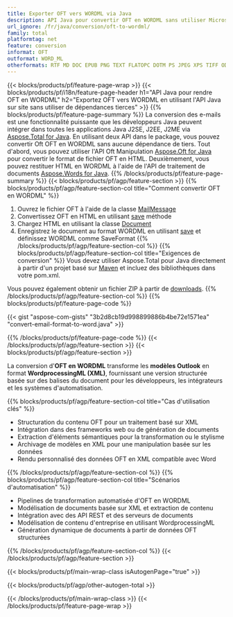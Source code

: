 ```yaml
---
title: Exporter OFT vers WORDML via Java
description: API Java pour convertir OFT en WORDML sans utiliser Microsoft Word ou Outlook
url_ignore: /fr/java/conversion/oft-to-wordml/
family: total
platformtag: net
feature: conversion
informat: OFT
outformat: WORD_ML
otherformats: RTF MD DOC EPUB PNG TEXT FLATOPC DOTM PS JPEG XPS TIFF ODT SVG PCL DOCX PDF DOCM WORDML DOT GIF OTT DOTX EMF
---
```

{{< blocks/products/pf/feature-page-wrap >}}
{{< blocks/products/pf/i18n/feature-page-header h1="API Java pour rendre OFT en WORDML" h2="Exportez OFT vers WORDML en utilisant l'API Java sur site sans utiliser de dépendances tierces" >}}
{{% blocks/products/pf/feature-page-summary %}}
La conversion des e-mails est une fonctionnalité puissante que les développeurs Java peuvent intégrer dans toutes les applications Java J2SE, J2EE, J2ME via [Aspose.Total for Java](https://products.aspose.com/total/java/). En utilisant deux API dans le package, vous pouvez convertir Oft OFT en WORDML sans aucune dépendance de tiers. Tout d'abord, vous pouvez utiliser l'API Oft Manipulation [Aspose.Oft for Java](https://products.aspose.com/email/java/) pour convertir le format de fichier OFT en HTML. Deuxièmement, vous pouvez restituer HTML en WORDML à l'aide de l'API de traitement de documents [Aspose.Words for Java](https://products.aspose.com/words/java/).
{{% /blocks/products/pf/feature-page-summary  %}}
{{< blocks/products/pf/agp/feature-section >}}
{{% blocks/products/pf/agp/feature-section-col title="Comment convertir OFT en WORDML" %}}
1. Ouvrez le fichier OFT à l'aide de la classe [MailMessage](https://reference.aspose.com/email/java/com.aspose.email/mailmessage)
2. Convertissez OFT en HTML en utilisant [save](https://reference.aspose.com/email/java/com.aspose.email/MailMessage#save(java.io.OutputStream,%20com.aspose.email.SaveOptions)) méthode
3. Chargez HTML en utilisant la classe [Document](https://reference.aspose.com/words/java/com.aspose.words/Document)
4. Enregistrez le document au format WORDML en utilisant [save](https://reference.aspose.com/words/java/com.aspose.words/Document#save(java.lang.String,com.aspose.words.SaveOptions)) et définissez WORDML comme SaveFormat
{{% /blocks/products/pf/agp/feature-section-col %}}
{{% blocks/products/pf/agp/feature-section-col title="Exigences de conversion" %}}
Vous devez utiliser Aspose.Total pour Java directement à partir d'un projet basé sur [Maven](https://releases.aspose.com/total/java/) et incluez des bibliothèques dans votre pom.xml.

Vous pouvez également obtenir un fichier ZIP à partir de [downloads](https://releases.aspose.com/total/java).
{{% /blocks/products/pf/agp/feature-section-col %}}
{{% blocks/products/pf/feature-page-code %}}
{{< gist "aspose-com-gists" "3b2d8cb19d998899886b4be72e1571ea" "convert-email-format-to-word.java" >}}
{{% /blocks/products/pf/feature-page-code %}}
{{< /blocks/products/pf/agp/feature-section >}}
{{< blocks/products/pf/agp/feature-section >}}

La conversion d'**OFT en WORDML** transforme les **modèles Outlook** en format **WordprocessingML (XML)**, fournissant une version structurée basée sur des balises du document pour les développeurs, les intégrateurs et les systèmes d'automatisation.

{{% blocks/products/pf/agp/feature-section-col title="Cas d'utilisation clés" %}}

* Structuration du contenu OFT pour un traitement basé sur XML
* Intégration dans des frameworks web ou de génération de documents
* Extraction d'éléments sémantiques pour la transformation ou le stylisme
* Archivage de modèles en XML pour une manipulation basée sur les données
* Rendu personnalisé des données OFT en XML compatible avec Word

{{% /blocks/products/pf/agp/feature-section-col %}}
{{% blocks/products/pf/agp/feature-section-col title="Scénarios d'automatisation" %}}

* Pipelines de transformation automatisée d'OFT en WORDML
* Modélisation de documents basée sur XML et extraction de contenu
* Intégration avec des API REST et des serveurs de documents
* Modélisation de contenu d'entreprise en utilisant WordprocessingML
* Génération dynamique de documents à partir de données OFT structurées

{{% /blocks/products/pf/agp/feature-section-col %}}
{{< /blocks/products/pf/agp/feature-section >}}
{{< blocks/products/pf/main-wrap-class isAutogenPage="true" >}}

{{< blocks/products/pf/agp/other-autogen-total >}}

{{< /blocks/products/pf/main-wrap-class >}}
{{< /blocks/products/pf/feature-page-wrap >}}